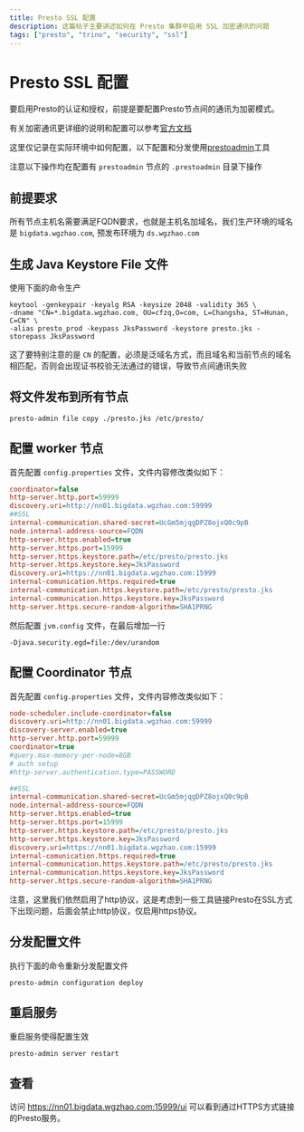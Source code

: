 ```yaml
---
title: Presto SSL 配置
description: 这篇帖子主要讲述如何在 Presto 集群中启用 SSL 加密通讯的问题
tags: ["presto", "trino", "security", "ssl"]
---
```


# Presto SSL 配置

要启用Presto的认证和授权，前提是要配置Presto节点间的通讯为加密模式。

有关加密通讯更详细的说明和配置可以参考[官方文档](https://prestosql.io/docs/current/security/internal-communication.html)

这里仅记录在实际环境中如何配置，以下配置和分发使用[prestoadmin](https://github.com/prestodb/presto-admin)工具

注意以下操作均在配置有 `prestoadmin` 节点的 `.prestoadmin` 目录下操作

## 前提要求

所有节点主机名需要满足FQDN要求，也就是主机名加域名，我们生产环境的域名是 `bigdata.wgzhao.com`, 预发布环境为 `ds.wgzhao.com`

## 生成  Java Keystore File 文件

使用下面的命令生产

```shell
keytool -genkeypair -keyalg RSA -keysize 2048 -validity 365 \
-dname "CN=*.bigdata.wgzhao.com, OU=cfzq,O=com, L=Changsha, ST=Hunan, C=CN" \
-alias presto_prod -keypass JksPassword -keystore presto.jks -storepass JksPassword
```

这了要特别注意的是 `CN` 的配置，必须是泛域名方式，而且域名和当前节点的域名相匹配，否则会出现证书校验无法通过的错误，导致节点间通讯失败

## 将文件发布到所有节点

`presto-admin file copy ./presto.jks /etc/presto/`

## 配置 worker 节点

首先配置  `config.properties` 文件，文件内容修改类似如下：

```ini
coordinator=false
http-server.http.port=59999
discovery.uri=http://nn01.bigdata.wgzhao.com:59999
##SSL
internal-communication.shared-secret=UcGm5mjqgDPZ8ojxQ0c9pB
node.internal-address-source=FQDN
http-server.https.enabled=true
http-server.https.port=15999
http-server.https.keystore.path=/etc/presto/presto.jks
http-server.https.keystore.key=JksPassword
discovery.uri=https://nn01.bigdata.wgzhao.com:15999
internal-comunication.https.required=true
internal-communication.https.keystore.path=/etc/presto/presto.jks
internal-communication.https.keystore.key=JksPassword
http-server.https.secure-random-algorithm=SHA1PRNG
```
然后配置 `jvm.config` 文件，在最后增加一行

`-Djava.security.egd=file:/dev/urandom`

## 配置 Coordinator 节点

首先配置  `config.properties` 文件，文件内容修改类似如下：

```ini
node-scheduler.include-coordinator=false
discovery.uri=http://nn01.bigdata.wgzhao.com:59999
discovery-server.enabled=true
http-server.http.port=59999
coordinator=true
#query.max-memory-per-node=8GB
# auth setup
#http-server.authentication.type=PASSWORD

##SSL
internal-communication.shared-secret=UcGm5mjqgDPZ8ojxQ0c9pB
node.internal-address-source=FQDN
http-server.https.enabled=true
http-server.https.port=15999
http-server.https.keystore.path=/etc/presto/presto.jks
http-server.https.keystore.key=JksPassword
discovery.uri=https://nn01.bigdata.wgzhao.com:15999
internal-comunication.https.required=true
internal-communication.https.keystore.path=/etc/presto/presto.jks
internal-communication.https.keystore.key=JksPassword
http-server.https.secure-random-algorithm=SHA1PRNG
```

注意，这里我们依然启用了http协议，这是考虑到一些工具链接Presto在SSL方式下出现问题，后面会禁止http协议，仅启用https协议。

## 分发配置文件

执行下面的命令重新分发配置文件

`presto-admin configuration deploy`

## 重启服务

重启服务使得配置生效

`presto-admin server restart`

## 查看

访问 <https://nn01.bigdata.wgzhao.com:15999/ui> 可以看到通过HTTPS方式链接的Presto服务。
